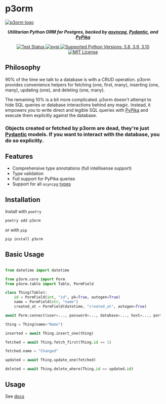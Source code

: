 # p3orm

<a href="https://rafalstapinski.github.io/p3orm">
  <img src="https://rafalstapinski.github.io/p3orm/img/logo.svg" alt="p3orm logo" />
</a>

<p align="center">
  <strong>
    <em>
      Utilitarian Python ORM for Postgres, backed by <a href="https://github.com/MagicStack/asyncpg">asyncpg</a>, <a href="https://github.com/samuelcolvin/pydantic">Pydantic</a>, and <a href="https://github.com/kayak/pypika">PyPika</a>
    </em>
  </strong>
</p>

<p align="center">
  <a href="https://github.com/rafalstapinski/porm/actions/workflows/test.yml" target="_blank">
    <img src="https://github.com/rafalstapinski/porm/actions/workflows/test.yml/badge.svg" alt="Test Status" />
  </a>
  <a href="https://pypi.org/project/p3orm" target="_blank">
    <img src="https://img.shields.io/pypi/v/p3orm?color=%2334D058" alt="pypi" />
  </a>
  <a href="https://pypi.org/project/p3orm" target="_blank">
    <img src="https://img.shields.io/pypi/pyversions/p3orm?color=%23334D058" alt="Supported Python Versions: 3.8, 3.9, 3.10" />
  </a>
  <a href="https://github.com/rafalstapinski/p3orm/blob/master/LICENSE" target="_blank">
    <img src="https://img.shields.io/pypi/l/p3orm?color=%23334D058" alt="MIT License" />
  </a>
</p>

<h2>Philosophy</h2>

90% of the time we talk to a database is with a CRUD operation. p3orm provides convenience helpers for fetching (one, first, many), inserting (one, many), updating (one), and deleting (one, many).

The remaining 10% is a bit more complicated. p3orm doesn't attempt to hide SQL queries or database interactions behind any magic. Instead, it empowers you to write direct and legible SQL queries with [PyPika](https://github.com/kayak/pypika) and execute them explicitly against the database.


### Objects created or fetched by p3orm are dead, they're just [Pydantic](https://github.com/samuelcolvin/pydantic) models. If you want to interact with the database, you do so explicitly.

<h2>Features</h2>

- Comprehensive type annotations (full intellisense support)
- Type validation
- Full support for PyPika queries
- Support for all `asyncpg` [types](https://magicstack.github.io/asyncpg/current/usage.html#type-conversion)

<h2>Installation</h2>

Install with `poetry`
```sh
poetry add p3orm
```

or with `pip`

```sh
pip install p3orm
```

<h2>Basic Usage</h2>

```python

from datetime import datetime

from p3orm.core import Porm
from p3orm.table import Table, PormField

class Thing(Table):
    id = PormField(int, "id", pk=True, autogen=True)
    name = PormField(str, "name")
    created_at = PormField(datetime, "created_at", autogen=True)

await Porm.connect(user=..., password=..., database=..., host=..., port=...)

thing = Thing(name="Name")

inserted = await Thing.insert_one(thing)

fetched = await Thing.fetch_first(Thing.id == 1)

fetched.name = "Changed"

updated = await Thing.update_one(fetched)

deleted = await Thing.delete_where(Thing.id == updated.id)
```

<h2>Usage</h2>

See <a href="https://rafalstapinski.github.io/p3orm">docs</a>
